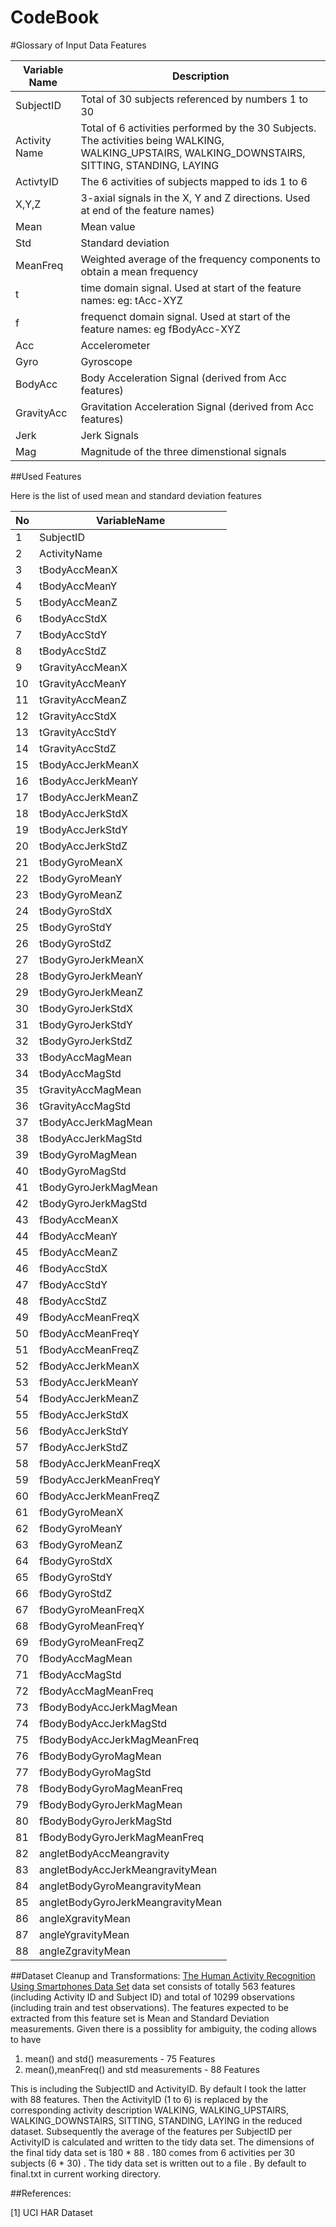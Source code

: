 CodeBook
========================================================

                                                                                                                                                                                                                                                                                                                                                                                                                                                                                                                                                                                                                                                                                                                     
#Glossary of Input Data Features

Variable Name | Description
--------------|------------
SubjectID | Total of 30 subjects referenced by numbers 1 to 30
Activity Name | Total of 6 activities performed by the 30 Subjects. The activities being WALKING, WALKING_UPSTAIRS, WALKING_DOWNSTAIRS, SITTING, STANDING, LAYING
ActivtyID | The 6 activities of subjects mapped to ids 1 to 6
X,Y,Z | 3-axial signals in the X, Y and Z directions. Used at end of the feature names)
Mean | Mean value
Std | Standard deviation
MeanFreq | Weighted average of the frequency components to obtain a mean frequency
t | time domain signal. Used at start of the feature names: eg: tAcc-XYZ
f | frequenct domain signal. Used at start of the feature names: eg fBodyAcc-XYZ
Acc | Accelerometer
Gyro | Gyroscope
BodyAcc | Body Acceleration Signal (derived from Acc features)
GravityAcc | Gravitation Acceleration Signal (derived from Acc features)
Jerk | Jerk Signals
Mag | Magnitude of the three dimenstional signals

##Used Features

Here is the list of used mean and standard deviation features

No | VariableName
-- | ------------
1	| SubjectID
2	| ActivityName
3	| tBodyAccMeanX
4	| tBodyAccMeanY
5	| tBodyAccMeanZ
6	| tBodyAccStdX
7	| tBodyAccStdY
8	| tBodyAccStdZ
9	| tGravityAccMeanX
10	| tGravityAccMeanY
11	| tGravityAccMeanZ
12	| tGravityAccStdX
13	| tGravityAccStdY
14	| tGravityAccStdZ
15	| tBodyAccJerkMeanX
16	| tBodyAccJerkMeanY
17	| tBodyAccJerkMeanZ
18	| tBodyAccJerkStdX
19	| tBodyAccJerkStdY
20	| tBodyAccJerkStdZ
21	| tBodyGyroMeanX
22	| tBodyGyroMeanY
23	| tBodyGyroMeanZ
24	| tBodyGyroStdX
25	| tBodyGyroStdY
26	| tBodyGyroStdZ
27	| tBodyGyroJerkMeanX
28	| tBodyGyroJerkMeanY
29	| tBodyGyroJerkMeanZ
30	| tBodyGyroJerkStdX
31	| tBodyGyroJerkStdY
32	|tBodyGyroJerkStdZ
33	| tBodyAccMagMean
34	| tBodyAccMagStd
35	| tGravityAccMagMean
36	| tGravityAccMagStd
37	| tBodyAccJerkMagMean
38	| tBodyAccJerkMagStd
39	| tBodyGyroMagMean
40	| tBodyGyroMagStd
41	| tBodyGyroJerkMagMean
42	| tBodyGyroJerkMagStd
43	| fBodyAccMeanX
44	| fBodyAccMeanY
45	| fBodyAccMeanZ
46	| fBodyAccStdX
47	| fBodyAccStdY
48	| fBodyAccStdZ
49	| fBodyAccMeanFreqX
50	| fBodyAccMeanFreqY
51	| fBodyAccMeanFreqZ
52	| fBodyAccJerkMeanX
53	| fBodyAccJerkMeanY
54	| fBodyAccJerkMeanZ
55	| fBodyAccJerkStdX
56	| fBodyAccJerkStdY
57	| fBodyAccJerkStdZ
58	| fBodyAccJerkMeanFreqX
59	| fBodyAccJerkMeanFreqY
60	| fBodyAccJerkMeanFreqZ
61	| fBodyGyroMeanX
62	| fBodyGyroMeanY
63	| fBodyGyroMeanZ
64	| fBodyGyroStdX
65	| fBodyGyroStdY
66	| fBodyGyroStdZ
67	| fBodyGyroMeanFreqX
68	| fBodyGyroMeanFreqY
69	| fBodyGyroMeanFreqZ
70	| fBodyAccMagMean
71	| fBodyAccMagStd
72	| fBodyAccMagMeanFreq
73	| fBodyBodyAccJerkMagMean
74	| fBodyBodyAccJerkMagStd
75	| fBodyBodyAccJerkMagMeanFreq
76	| fBodyBodyGyroMagMean
77	| fBodyBodyGyroMagStd
78	| fBodyBodyGyroMagMeanFreq
79	| fBodyBodyGyroJerkMagMean
80	| fBodyBodyGyroJerkMagStd
81	| fBodyBodyGyroJerkMagMeanFreq
82	| angletBodyAccMeangravity
83	| angletBodyAccJerkMeangravityMean
84	| angletBodyGyroMeangravityMean
85	| angletBodyGyroJerkMeangravityMean
86	| angleXgravityMean
87	| angleYgravityMean
88	| angleZgravityMean

##Dataset Cleanup and Transformations:
[The Human Activity Recognition Using Smartphones Data Set](https://d396qusza40orc.cloudfront.net/getdata%2Fprojectfiles%2FUCI%20HAR%20Dataset.zip) data set consists of totally 563 features (including Activity ID and Subject ID) and total of 10299 observations (including train and test observations). The features expected to be extracted from this feature set is Mean and Standard Deviation measurements. Given there is a possiblity for ambiguity, the coding allows to have 

1. mean() and std() measurements - 75 Features
2. mean(),meanFreq() and std measurements - 88 Features

This is including the SubjectID and ActivityID. By default I took the latter with 88 features. Then the ActivityID (1 to 6) is replaced by the corresponding activity description WALKING, WALKING_UPSTAIRS, WALKING_DOWNSTAIRS, SITTING, STANDING, LAYING in the reduced dataset. Subsequently the average of the features per SubjectID per ActivityID is calculated and written to the tidy data set. The dimensions of the final tidy data set is 180 * 88 . 180 comes from 6 activities per 30 subjects (6 * 30) . The tidy data set is written out to a file . By default to final.txt in current working directory.

##References:

[1] UCI HAR Dataset